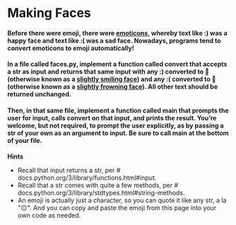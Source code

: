 # Making Faces
#### Before there were emoji, there were [emoticons](https://en.wikipedia.org/wiki/List_of_emoticons), whereby text like :) was a happy face and text like :( was a sad face. Nowadays, programs tend to convert emoticons to emoji automatically!

#### In a file called faces.py, implement a function called convert that accepts a str as input and returns that same input with any :) converted to 🙂 (otherwise known as a [slightly smiling face](https://emojipedia.org/slightly-smiling-face/)) and any :( converted to 🙁 (otherwise known as a [slightly frowning face](https://emojipedia.org/slightly-frowning-face/)). All other text should be returned unchanged.
#### Then, in that same file, implement a function called main that prompts the user for input, calls convert on that input, and prints the result. You’re welcome, but not required, to prompt the user explicitly, as by passing a str of your own as an argument to input. Be sure to call main at the bottom of your file.

**Hints**
* Recall that input returns a str, per # docs.python.org/3/library/functions.html#input.
* Recall that a str comes with quite a few methods, per # docs.python.org/3/library/stdtypes.html#string-methods.
* An emoji is actually just a character, so you can quote it like any str, a la "😐". And you can copy and paste the emoji from this page into your own code as needed.
